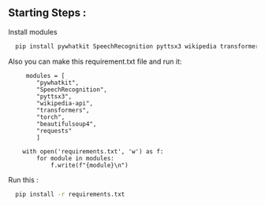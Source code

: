 
## Starting Steps :


Install modules

```bash
  pip install pywhatkit SpeechRecognition pyttsx3 wikipedia transformers torch beautifulsoup4 requests pyaudio

```
Also you can make this requirement.txt file and run it:


         modules = [
            "pywhatkit",
            "SpeechRecognition",
            "pyttsx3",
            "wikipedia-api",
            "transformers",
            "torch",
            "beautifulsoup4",
            "requests"
            ]

        with open('requirements.txt', 'w') as f:
            for module in modules:
                f.write(f"{module}\n")

Run this :

```bash
  pip install -r requirements.txt
```
